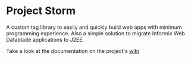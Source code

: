# Project Storm
A custom tag library to easily and quickly build web apps with minimum programming experience.
Also a simple solution to migrate Informix Web Datablade applications to J2EE.

Take a look at the documentation on the project's [wiki](https://github.com/huibert7/storm/wiki)
